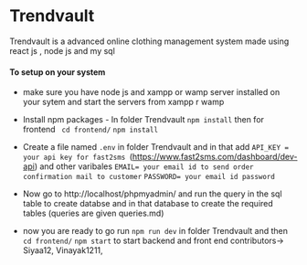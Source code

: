 # Trendvault

Trendvault is a advanced online clothing management system made using react js , node js and my sql

#### To setup on your system
- make sure you have node js and xampp or wamp server installed on your sytem and start the servers from xampp r wamp


- Install npm packages - In folder Trendvault ```npm install``` then for frontend ``` cd frontend/``` ```npm install```


- Create a file named ``.env`` in folder Trendvault and in that add ```API_KEY = your api key for fast2sms ```(https://www.fast2sms.com/dashboard/dev-api) and other varibales ```EMAIL= your email id to send order confirmation mail to customer```  ```PASSWORD= your email id password```


- Now go to http://localhost/phpmyadmin/ and run the query in the sql table to create databse and in that database to create the required tables (queries are given queries.md)


- now you are ready to go run ```npm run dev``` in folder Trendvault and then ```cd frontend/``` ```npm start``` to start backend and front end
contributors->
Siyaa12,
Vinayak1211,
